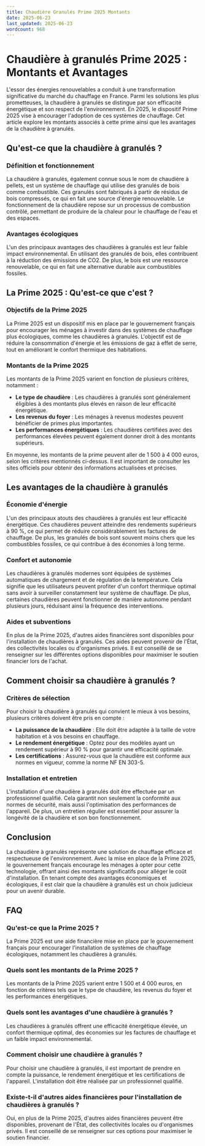 ```yaml
---
title: Chaudière Granulés Prime 2025 Montants
date: 2025-06-23
last_updated: 2025-06-23
wordcount: 968
---
```


# Chaudière à granulés Prime 2025 : Montants et Avantages

L'essor des énergies renouvelables a conduit à une transformation significative du marché du chauffage en France. Parmi les solutions les plus prometteuses, la chaudière à granulés se distingue par son efficacité énergétique et son respect de l'environnement. En 2025, le dispositif Prime 2025 vise à encourager l'adoption de ces systèmes de chauffage. Cet article explore les montants associés à cette prime ainsi que les avantages de la chaudière à granulés.

## Qu'est-ce que la chaudière à granulés ?

### Définition et fonctionnement

La chaudière à granulés, également connue sous le nom de chaudière à pellets, est un système de chauffage qui utilise des granulés de bois comme combustible. Ces granulés sont fabriqués à partir de résidus de bois compressés, ce qui en fait une source d'énergie renouvelable. Le fonctionnement de la chaudière repose sur un processus de combustion contrôlé, permettant de produire de la chaleur pour le chauffage de l'eau et des espaces.

### Avantages écologiques

L'un des principaux avantages des chaudières à granulés est leur faible impact environnemental. En utilisant des granulés de bois, elles contribuent à la réduction des émissions de CO2. De plus, le bois est une ressource renouvelable, ce qui en fait une alternative durable aux combustibles fossiles.

## La Prime 2025 : Qu'est-ce que c'est ?

### Objectifs de la Prime 2025

La Prime 2025 est un dispositif mis en place par le gouvernement français pour encourager les ménages à investir dans des systèmes de chauffage plus écologiques, comme les chaudières à granulés. L'objectif est de réduire la consommation d'énergie et les émissions de gaz à effet de serre, tout en améliorant le confort thermique des habitations.

### Montants de la Prime 2025

Les montants de la Prime 2025 varient en fonction de plusieurs critères, notamment :

- **Le type de chaudière** : Les chaudières à granulés sont généralement éligibles à des montants plus élevés en raison de leur efficacité énergétique.
- **Les revenus du foyer** : Les ménages à revenus modestes peuvent bénéficier de primes plus importantes.
- **Les performances énergétiques** : Les chaudières certifiées avec des performances élevées peuvent également donner droit à des montants supérieurs.

En moyenne, les montants de la prime peuvent aller de 1 500 à 4 000 euros, selon les critères mentionnés ci-dessus. Il est important de consulter les sites officiels pour obtenir des informations actualisées et précises.

## Les avantages de la chaudière à granulés

### Économie d'énergie

L'un des principaux atouts des chaudières à granulés est leur efficacité énergétique. Ces chaudières peuvent atteindre des rendements supérieurs à 90 %, ce qui permet de réduire considérablement les factures de chauffage. De plus, les granulés de bois sont souvent moins chers que les combustibles fossiles, ce qui contribue à des économies à long terme.

### Confort et autonomie

Les chaudières à granulés modernes sont équipées de systèmes automatiques de chargement et de régulation de la température. Cela signifie que les utilisateurs peuvent profiter d'un confort thermique optimal sans avoir à surveiller constamment leur système de chauffage. De plus, certaines chaudières peuvent fonctionner de manière autonome pendant plusieurs jours, réduisant ainsi la fréquence des interventions.

### Aides et subventions

En plus de la Prime 2025, d'autres aides financières sont disponibles pour l'installation de chaudières à granulés. Ces aides peuvent provenir de l'État, des collectivités locales ou d'organismes privés. Il est conseillé de se renseigner sur les différentes options disponibles pour maximiser le soutien financier lors de l'achat.

## Comment choisir sa chaudière à granulés ?

### Critères de sélection

Pour choisir la chaudière à granulés qui convient le mieux à vos besoins, plusieurs critères doivent être pris en compte :

- **La puissance de la chaudière** : Elle doit être adaptée à la taille de votre habitation et à vos besoins en chauffage.
- **Le rendement énergétique** : Optez pour des modèles ayant un rendement supérieur à 90 % pour garantir une efficacité optimale.
- **Les certifications** : Assurez-vous que la chaudière est conforme aux normes en vigueur, comme la norme NF EN 303-5.

### Installation et entretien

L'installation d'une chaudière à granulés doit être effectuée par un professionnel qualifié. Cela garantit non seulement la conformité aux normes de sécurité, mais aussi l'optimisation des performances de l'appareil. De plus, un entretien régulier est essentiel pour assurer la longévité de la chaudière et son bon fonctionnement.

## Conclusion

La chaudière à granulés représente une solution de chauffage efficace et respectueuse de l'environnement. Avec la mise en place de la Prime 2025, le gouvernement français encourage les ménages à opter pour cette technologie, offrant ainsi des montants significatifs pour alléger le coût d'installation. En tenant compte des avantages économiques et écologiques, il est clair que la chaudière à granulés est un choix judicieux pour un avenir durable.

## FAQ

### Qu'est-ce que la Prime 2025 ?

La Prime 2025 est une aide financière mise en place par le gouvernement français pour encourager l'installation de systèmes de chauffage écologiques, notamment les chaudières à granulés.

### Quels sont les montants de la Prime 2025 ?

Les montants de la Prime 2025 varient entre 1 500 et 4 000 euros, en fonction de critères tels que le type de chaudière, les revenus du foyer et les performances énergétiques.

### Quels sont les avantages d'une chaudière à granulés ?

Les chaudières à granulés offrent une efficacité énergétique élevée, un confort thermique optimal, des économies sur les factures de chauffage et un faible impact environnemental.

### Comment choisir une chaudière à granulés ?

Pour choisir une chaudière à granulés, il est important de prendre en compte la puissance, le rendement énergétique et les certifications de l'appareil. L'installation doit être réalisée par un professionnel qualifié.

### Existe-t-il d'autres aides financières pour l'installation de chaudières à granulés ?

Oui, en plus de la Prime 2025, d'autres aides financières peuvent être disponibles, provenant de l'État, des collectivités locales ou d'organismes privés. Il est conseillé de se renseigner sur ces options pour maximiser le soutien financier.